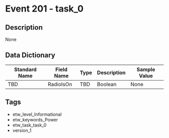 # Event 201 - task_0

## Description
None

## Data Dictionary
|Standard Name|Field Name|Type|Description|Sample Value|
|---|---|---|---|---|
|TBD|RadioIsOn|TBD|Boolean|None|None|

## Tags
* etw_level_Informational
* etw_keywords_Power
* etw_task_task_0
* version_1